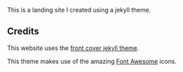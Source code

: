 This is a landing site I created using a jekyll theme.

## Credits

This website uses the <a href="https://github.com/dashingcode/front-cover">front cover jekyll theme</a>.

This theme makes use of the amazing <a href="http://fontawesome.io/">Font Awesome</a> icons.
